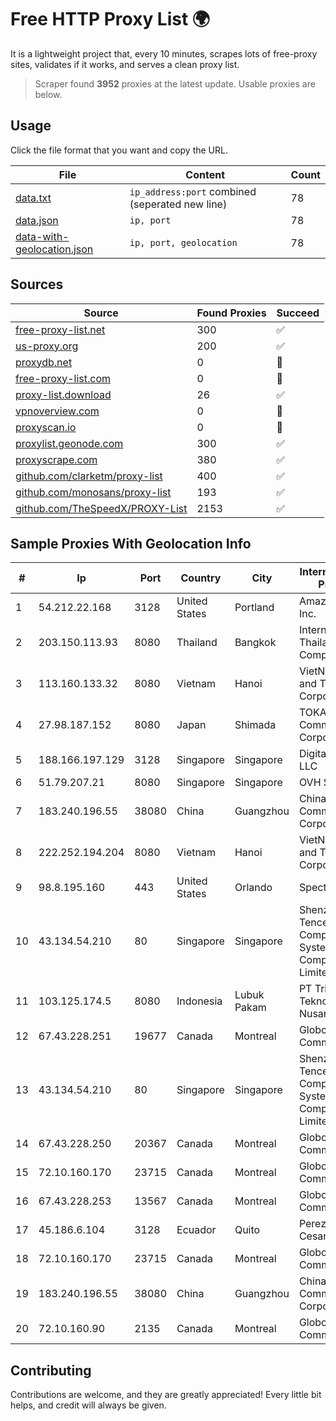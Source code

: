 
# Free HTTP Proxy List 🌍

It is a lightweight project that, every 10 minutes, scrapes lots of free-proxy sites, validates if it works, and serves a clean proxy list.


> Scraper found **3952** proxies at the latest update. Usable proxies are below.

## Usage

Click the file format that you want and copy the URL.


|File|Content|Count|
|----|-------|-----|
|[data.txt](https://raw.githubusercontent.com/themiralay/Proxy-List-World/master/data.txt)|`ip_address:port` combined (seperated new line)|78|
|[data.json](https://raw.githubusercontent.com/themiralay/Proxy-List-World/master/data.json)|`ip, port`|78|
|[data-with-geolocation.json](https://raw.githubusercontent.com/themiralay/Proxy-List-World/master/data-with-geolocation.json)|`ip, port, geolocation`|78|

## Sources

|Source|Found Proxies|Succeed|
|------|-------------|-------|
|[free-proxy-list.net](https://free-proxy-list.net)|300|✅|
|[us-proxy.org](https://www.us-proxy.org)|200|✅|
|[proxydb.net](http://proxydb.net)|0|🚫|
|[free-proxy-list.com](https://free-proxy-list.com/?page=&port=&type%5B%5D=http&type%5B%5D=https&up_time=0&search=Search)|0|🚫|
|[proxy-list.download](https://www.proxy-list.download/HTTP)|26|✅|
|[vpnoverview.com](https://vpnoverview.com/privacy/anonymous-browsing/free-proxy-servers)|0|🚫|
|[proxyscan.io](https://www.proxyscan.io)|0|🚫|
|[proxylist.geonode.com](https://proxylist.geonode.com/api/proxy-list?limit=300&page=1&sort_by=lastChecked&sort_type=desc&protocols=http,https)|300|✅|
|[proxyscrape.com](https://api.proxyscrape.com/v2/?request=displayproxies&protocol=http&timeout=10000&country=all&ssl=all&anonymity=all)|380|✅|
|[github.com/clarketm/proxy-list](https://raw.githubusercontent.com/clarketm/proxy-list/master/proxy-list-raw.txt)|400|✅|
|[github.com/monosans/proxy-list](https://raw.githubusercontent.com/monosans/proxy-list/main/proxies/http.txt)|193|✅|
|[github.com/TheSpeedX/PROXY-List](https://raw.githubusercontent.com/TheSpeedX/PROXY-List/master/http.txt)|2153|✅|


## Sample Proxies With Geolocation Info

|#|Ip|Port|Country|City|Internet Service Provider|
|-|--|----|-------|----|-------------------------|
|1|54.212.22.168|3128|United States|Portland|Amazon.com, Inc.|
|2|203.150.113.93|8080|Thailand|Bangkok|Internet Thailand Company Ltd.|
|3|113.160.133.32|8080|Vietnam|Hanoi|VietNam Post and Telecom Corporation|
|4|27.98.187.152|8080|Japan|Shimada|TOKAI Communications Corporation|
|5|188.166.197.129|3128|Singapore|Singapore|DigitalOcean, LLC|
|6|51.79.207.21|8080|Singapore|Singapore|OVH SAS|
|7|183.240.196.55|38080|China|Guangzhou|China Mobile Communications Corporation|
|8|222.252.194.204|8080|Vietnam|Hanoi|VietNam Post and Telecom Corporation|
|9|98.8.195.160|443|United States|Orlando|Spectrum|
|10|43.134.54.210|80|Singapore|Singapore|Shenzhen Tencent Computer Systems Company Limited|
|11|103.125.174.5|8080|Indonesia|Lubuk Pakam|PT Trinity Teknologi Nusantara|
|12|67.43.228.251|19677|Canada|Montreal|GloboTech Communications|
|13|43.134.54.210|80|Singapore|Singapore|Shenzhen Tencent Computer Systems Company Limited|
|14|67.43.228.250|20367|Canada|Montreal|GloboTech Communications|
|15|72.10.160.170|23715|Canada|Montreal|GloboTech Communications|
|16|67.43.228.253|13567|Canada|Montreal|GloboTech Communications|
|17|45.186.6.104|3128|Ecuador|Quito|Perez Tito Julio Cesar|
|18|72.10.160.170|23715|Canada|Montreal|GloboTech Communications|
|19|183.240.196.55|38080|China|Guangzhou|China Mobile Communications Corporation|
|20|72.10.160.90|2135|Canada|Montreal|GloboTech Communications|



## Contributing

Contributions are welcome, and they are greatly appreciated! Every
little bit helps, and credit will always be given.

